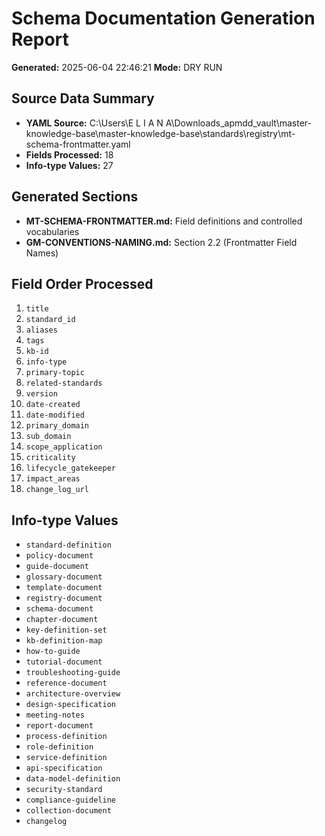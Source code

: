 # Schema Documentation Generation Report
**Generated:** 2025-06-04 22:46:21
**Mode:** DRY RUN

## Source Data Summary
- **YAML Source:** C:\Users\E L I A N A\Downloads\_apmdd_vault\master-knowledge-base\master-knowledge-base\standards\registry\mt-schema-frontmatter.yaml
- **Fields Processed:** 18
- **Info-type Values:** 27

## Generated Sections
- **MT-SCHEMA-FRONTMATTER.md:** Field definitions and controlled vocabularies
- **GM-CONVENTIONS-NAMING.md:** Section 2.2 (Frontmatter Field Names)

## Field Order Processed
 1. `title`
 2. `standard_id`
 3. `aliases`
 4. `tags`
 5. `kb-id`
 6. `info-type`
 7. `primary-topic`
 8. `related-standards`
 9. `version`
10. `date-created`
11. `date-modified`
12. `primary_domain`
13. `sub_domain`
14. `scope_application`
15. `criticality`
16. `lifecycle_gatekeeper`
17. `impact_areas`
18. `change_log_url`

## Info-type Values
- `standard-definition`
- `policy-document`
- `guide-document`
- `glossary-document`
- `template-document`
- `registry-document`
- `schema-document`
- `chapter-document`
- `key-definition-set`
- `kb-definition-map`
- `how-to-guide`
- `tutorial-document`
- `troubleshooting-guide`
- `reference-document`
- `architecture-overview`
- `design-specification`
- `meeting-notes`
- `report-document`
- `process-definition`
- `role-definition`
- `service-definition`
- `api-specification`
- `data-model-definition`
- `security-standard`
- `compliance-guideline`
- `collection-document`
- `changelog`